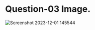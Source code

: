 # Question-03 Image.
![Screenshot 2023-12-01 145544](https://github.com/Khush0031/pw-skills-full-stack-web-dev-assignment-solution/assets/121889921/d7492e8a-433f-4952-9906-8ae08bcbe80e)
